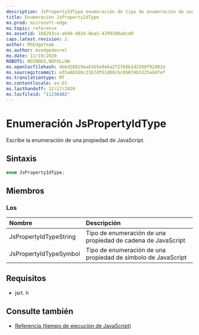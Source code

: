```yaml
---
description: JsPropertyIdType enumeración de tipo de enumeración de una propiedad de JavaScript.
title: Enumeración JsPropertyIdType
ms.prod: microsoft-edge
ms.topic: reference
ms.assetid: 1b8293ca-a040-402d-8ea5-4299390adcd0
caps.latest.revision: 2
author: MSEdgeTeam
ms.author: msedgedevrel
ms.date: 11/19/2020
ROBOTS: NOINDEX,NOFOLLOW
ms.openlocfilehash: 4bbd28019ea83b5e9e8a2f2f68b1d2598f92401b
ms.sourcegitcommit: a35a6b5bbc21b7df61d08cbc6b074b5325ad4fef
ms.translationtype: MT
ms.contentlocale: es-ES
ms.lasthandoff: 12/17/2020
ms.locfileid: "11236402"
---
```

# Enumeración JsPropertyIdType  

Escribe la enumeración de una propiedad de JavaScript.  

## Sintaxis  

```cpp
enum JsPropertyIdType;  
```  

## Miembros  

### Los  

| Nombre | Descripción |  
|:--- |:--- |  
| JsPropertyIdTypeString | Tipo de enumeración de una propiedad de cadena de JavaScript |  
| JsPropertyIdTypeSymbol | Tipo de enumeración de una propiedad de símbolo de JavaScript |  

## Requisitos  

*   jsrt. h  

## Consulte también  

*   [Referencia (tiempo de ejecución de JavaScript)](../chakra-hosting/reference-javascript-runtime.md)  
